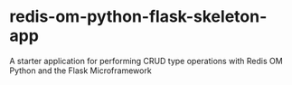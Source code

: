 # redis-om-python-flask-skeleton-app

A starter application for performing CRUD type operations with Redis OM Python and the Flask Microframework
